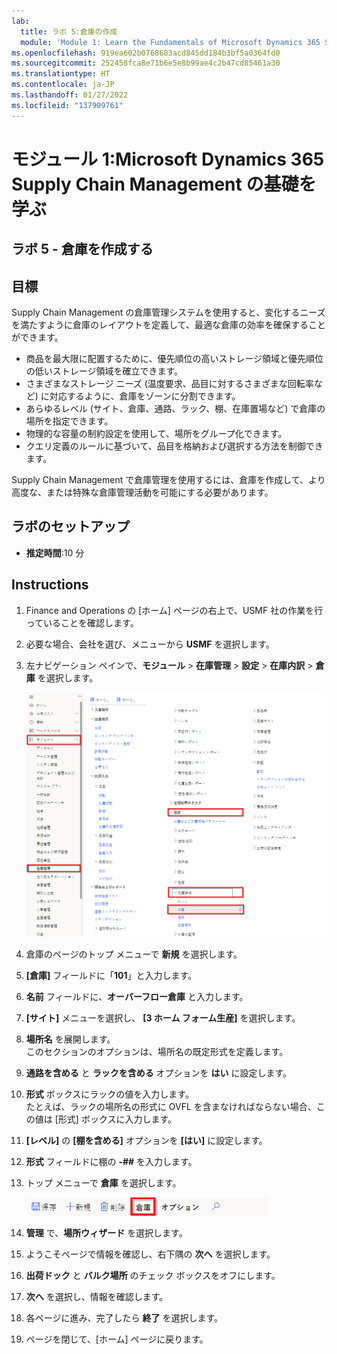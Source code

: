 ```yaml
---
lab:
  title: ラボ 5:倉庫の作成
  module: 'Module 1: Learn the Fundamentals of Microsoft Dynamics 365 Supply Chain Management'
ms.openlocfilehash: 919ea602b0768683acd845dd184b3bf5a0364fd0
ms.sourcegitcommit: 252458fca8e71b6e5e8b99ae4c2b47cd85461a30
ms.translationtype: HT
ms.contentlocale: ja-JP
ms.lasthandoff: 01/27/2022
ms.locfileid: "137909761"
---
```

# <a name="module-1-learn-the-fundamentals-of-microsoft-dynamics-365-supply-chain-management"></a>モジュール 1:Microsoft Dynamics 365 Supply Chain Management の基礎を学ぶ

## <a name="lab-5---create-a-warehouse"></a>ラボ 5 - 倉庫を作成する

## <a name="objectives"></a>目標
Supply Chain Management の倉庫管理システムを使用すると、変化するニーズを満たすように倉庫のレイアウトを定義して、最適な倉庫の効率を確保することができます。

- 商品を最大限に配置するために、優先順位の高いストレージ領域と優先順位の低いストレージ領域を確立できます。
- さまざまなストレージ ニーズ (温度要求、品目に対するさまざまな回転率など) に対応するように、倉庫をゾーンに分割できます。
- あらゆるレベル (サイト、倉庫、通路、ラック、棚、在庫置場など) で倉庫の場所を指定できます。
- 物理的な容量の制約設定を使用して、場所をグループ化できます。
- クエリ定義のルールに基づいて、品目を格納および選択する方法を制御できます。

Supply Chain Management で倉庫管理を使用するには、倉庫を作成して、より高度な、または特殊な倉庫管理活動を可能にする必要があります。

## <a name="lab-setup"></a>ラボのセットアップ

   - **推定時間**:10 分

## <a name="instructions"></a>Instructions

1. Finance and Operations の [ホーム] ページの右上で、USMF 社の作業を行っていることを確認します。

1. 必要な場合、会社を選び、メニューから **USMF** を選択します。

1. 左ナビゲーション ペインで、**モジュール** > **在庫管理** > **設定** > **在庫内訳** > **倉庫** を選択します。

    ![倉庫モジュールのナビゲーションを表示するスクリーンショット](./media/lp1-m3-warehouses-module-navigation.png)

1. 倉庫のページのトップ メニューで **新規** を選択します。

1. **[倉庫]** フィールドに「**101**」と入力します。

1. **名前** フィールドに、**オーバーフロー倉庫** と入力します。

1. **[サイト]** メニューを選択し、 **[3 ホーム フォーム生産]** を選択します。

1. **場所名** を展開します。  
    このセクションのオプションは、場所名の既定形式を定義します。

1. **通路を含める** と **ラックを含める** オプションを **はい** に設定します。

1. **形式** ボックスにラックの値を入力します。  
    たとえば、ラックの場所名の形式に OVFL を含まなければならない場合、この値は [形式] ボックスに入力します。

1. **[レベル]** の **[棚を含める]** オプションを **[はい]** に設定します。

1. **形式** フィールドに棚の **-##** を入力します。

1. トップ メニューで **倉庫** を選択します。

    ![倉庫メニューオプションが強調表示されているスクリーンショット](./media/lp1-m3-warehouses-menu-option.png)

1. **管理** で、**場所ウィザード** を選択します。

1. ようこそページで情報を確認し、右下隅の **次へ** を選択します。

1. **出荷ドック** と **バルク場所** のチェック ボックスをオフにします。

1. **次へ** を選択し、情報を確認します。

1. 各ページに進み、完了したら **終了** を選択します。

1. ページを閉じて、[ホーム] ページに戻ります。

